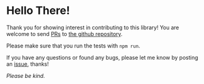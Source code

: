 # Hello There!

Thank you for showing interest in contributing to this library!
You are welcome to send [PRs](https://help.github.com/articles/about-pull-requests/)
to [the github repository](https://github.com/martinheidegger/flexlock-cb/pulls).

Please make sure that you run the tests with `npm run`.

If you have any questions or found any bugs, please let me know by
posting an [issue](https://github.com/martinheidegger/flexlock-cb/issues/new), thanks!

_Please be kind._

